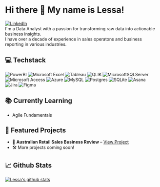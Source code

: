 # Hi there 👋 My name is Lessa!
[![LinkedIn](https://img.shields.io/badge/LinkedIn-%230077B5.svg?style=for-the-badge&logo=LinkedIn&logoColor=white)](https://linkedin.com/in/lessaaquinocalista)<br/>
I'm a Data Analyst with a passion for transforming raw data into actionable business insights.<br/>
I have over a decade of experience in sales operatons and business reporting in various industries.

## 💻 Techstack
![PowerBI](https://img.shields.io/badge/PowerBI-F2C811?style=for-the-badge&logo=Power%20BI&logoColor=white)
![Microsoft Excel](https://img.shields.io/badge/Microsoft_Excel-217346?style=for-the-badge&logo=microsoft-excel&logoColor=white)
![Tableau](https://img.shields.io/badge/Tableau-E97627?style=for-the-badge&logo=Tableau&logoColor=white)
![QLIK](https://img.shields.io/badge/Qlik-009848.svg?style=for-the-badge&logo=Qlik&logoColor=white)
![MicrosoftSQLServer](https://img.shields.io/badge/Microsoft%20SQL%20Server-CC2927?style=for-the-badge&logo=microsoft%20sql%20server&logoColor=white)
![Microsoft Access](https://img.shields.io/badge/Microsoft_Access-A4373A?style=for-the-badge&logo=microsoft-access&logoColor=white)
![Azure](https://img.shields.io/badge/azure-%230072C6.svg?style=for-the-badge&logo=microsoftazure&logoColor=white)
![MySQL](https://img.shields.io/badge/mysql-4479A1.svg?style=for-the-badge&logo=mysql&logoColor=white)
![Postgres](https://img.shields.io/badge/postgres-%23316192.svg?style=for-the-badge&logo=postgresql&logoColor=white)
![SQLite](https://img.shields.io/badge/sqlite-%2307405e.svg?style=for-the-badge&logo=sqlite&logoColor=white)
![Asana](https://img.shields.io/badge/asana-F06A6A.svg?style=for-the-badge&logo=asana&logoColor=white)
![Jira](https://img.shields.io/badge/jira-%230A0FFF.svg?style=for-the-badge&logo=jira&logoColor=white)
![Figma](https://img.shields.io/badge/figma-%23F24E1E.svg?style=for-the-badge&logo=figma&logoColor=white)

## 📚 Currently Learning
* Agile Fundamentals
  
## 📁 Featured Projects
* 🛒 **Australian Retail Sales Business Review** – [View Project](link-to-your-repo)
* 🛠️  More projects coming soon!

## 📈 Github Stats
[![Lessa's github stats](https://github-readme-stats.vercel.app/api?username=lessaaquinocalista&count_private=true&show_icons=true&theme=transparent&hide_rank=false)](https://github.com/anuraghazra/github-readme-stats)<br/>

